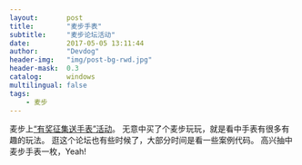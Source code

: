 ```yaml
---
layout:       post
title:        "麦步手表"
subtitle:     "麦步论坛活动"
date:         2017-05-05 13:11:44
author:       "Devdog"
header-img:   "img/post-bg-rwd.jpg"
header-mask:  0.3
catalog:      windows
multilingual: false
tags:
    - 麦步
---
```



麦步上[“有奖征集送手表”活动](http://bbs.maibu.cc/thread-3766-2-1.html)。
无意中买了个麦步玩玩，就是看中手表有很多有趣的玩法。
逛这个论坛也有些时候了，大部分时间是看一些案例代码。
高兴抽中麦步手表一枚，Yeah!

